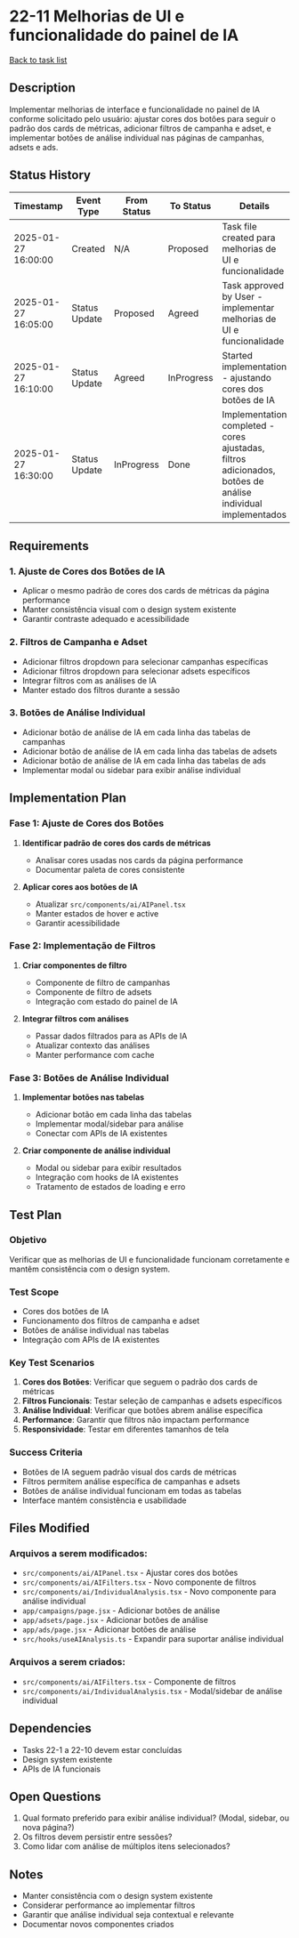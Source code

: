 # 22-11 Melhorias de UI e funcionalidade do painel de IA

[Back to task list](./tasks.md)

## Description

Implementar melhorias de interface e funcionalidade no painel de IA conforme solicitado pelo usuário: ajustar cores dos botões para seguir o padrão dos cards de métricas, adicionar filtros de campanha e adset, e implementar botões de análise individual nas páginas de campanhas, adsets e ads.

## Status History

| Timestamp | Event Type | From Status | To Status | Details | User |
|-----------|------------|-------------|-----------|---------|------|
| 2025-01-27 16:00:00 | Created | N/A | Proposed | Task file created para melhorias de UI e funcionalidade | AI Agent |
| 2025-01-27 16:05:00 | Status Update | Proposed | Agreed | Task approved by User - implementar melhorias de UI e funcionalidade | AI Agent |
| 2025-01-27 16:10:00 | Status Update | Agreed | InProgress | Started implementation - ajustando cores dos botões de IA | AI Agent |
| 2025-01-27 16:30:00 | Status Update | InProgress | Done | Implementation completed - cores ajustadas, filtros adicionados, botões de análise individual implementados | AI Agent |

## Requirements

### 1. **Ajuste de Cores dos Botões de IA**
- Aplicar o mesmo padrão de cores dos cards de métricas da página performance
- Manter consistência visual com o design system existente
- Garantir contraste adequado e acessibilidade

### 2. **Filtros de Campanha e Adset**
- Adicionar filtros dropdown para selecionar campanhas específicas
- Adicionar filtros dropdown para selecionar adsets específicos
- Integrar filtros com as análises de IA
- Manter estado dos filtros durante a sessão

### 3. **Botões de Análise Individual**
- Adicionar botão de análise de IA em cada linha das tabelas de campanhas
- Adicionar botão de análise de IA em cada linha das tabelas de adsets
- Adicionar botão de análise de IA em cada linha das tabelas de ads
- Implementar modal ou sidebar para exibir análise individual

## Implementation Plan

### Fase 1: Ajuste de Cores dos Botões
1. **Identificar padrão de cores dos cards de métricas**
   - Analisar cores usadas nos cards da página performance
   - Documentar paleta de cores consistente

2. **Aplicar cores aos botões de IA**
   - Atualizar `src/components/ai/AIPanel.tsx`
   - Manter estados de hover e active
   - Garantir acessibilidade

### Fase 2: Implementação de Filtros
1. **Criar componentes de filtro**
   - Componente de filtro de campanhas
   - Componente de filtro de adsets
   - Integração com estado do painel de IA

2. **Integrar filtros com análises**
   - Passar dados filtrados para as APIs de IA
   - Atualizar contexto das análises
   - Manter performance com cache

### Fase 3: Botões de Análise Individual
1. **Implementar botões nas tabelas**
   - Adicionar botão em cada linha das tabelas
   - Implementar modal/sidebar para análise
   - Conectar com APIs de IA existentes

2. **Criar componente de análise individual**
   - Modal ou sidebar para exibir resultados
   - Integração com hooks de IA existentes
   - Tratamento de estados de loading e erro

## Test Plan

### Objetivo
Verificar que as melhorias de UI e funcionalidade funcionam corretamente e mantêm consistência com o design system.

### Test Scope
- Cores dos botões de IA
- Funcionamento dos filtros de campanha e adset
- Botões de análise individual nas tabelas
- Integração com APIs de IA existentes

### Key Test Scenarios
1. **Cores dos Botões**: Verificar que seguem o padrão dos cards de métricas
2. **Filtros Funcionais**: Testar seleção de campanhas e adsets específicos
3. **Análise Individual**: Verificar que botões abrem análise específica
4. **Performance**: Garantir que filtros não impactam performance
5. **Responsividade**: Testar em diferentes tamanhos de tela

### Success Criteria
- Botões de IA seguem padrão visual dos cards de métricas
- Filtros permitem análise específica de campanhas e adsets
- Botões de análise individual funcionam em todas as tabelas
- Interface mantém consistência e usabilidade

## Files Modified

### Arquivos a serem modificados:
- `src/components/ai/AIPanel.tsx` - Ajustar cores dos botões
- `src/components/ai/AIFilters.tsx` - Novo componente de filtros
- `src/components/ai/IndividualAnalysis.tsx` - Novo componente para análise individual
- `app/campaigns/page.jsx` - Adicionar botões de análise
- `app/adsets/page.jsx` - Adicionar botões de análise
- `app/ads/page.jsx` - Adicionar botões de análise
- `src/hooks/useAIAnalysis.ts` - Expandir para suportar análise individual

### Arquivos a serem criados:
- `src/components/ai/AIFilters.tsx` - Componente de filtros
- `src/components/ai/IndividualAnalysis.tsx` - Modal/sidebar de análise individual

## Dependencies

- Tasks 22-1 a 22-10 devem estar concluídas
- Design system existente
- APIs de IA funcionais

## Open Questions

1. Qual formato preferido para exibir análise individual? (Modal, sidebar, ou nova página?)
2. Os filtros devem persistir entre sessões?
3. Como lidar com análise de múltiplos itens selecionados?

## Notes

- Manter consistência com o design system existente
- Considerar performance ao implementar filtros
- Garantir que análise individual seja contextual e relevante
- Documentar novos componentes criados 